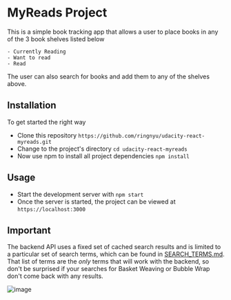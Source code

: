 # MyReads Project

This is a simple book tracking app that allows a user to place books in any of the 3 book shelves listed below

    - Currently Reading
    - Want to read
    - Read
 
 The user can also search for books and add them to any of the shelves above.

## Installation

To get started the right way

* Clone this repository  `https://github.com/ringnyu/udacity-react-myreads.git`
* Change to the project's directory  `cd udacity-react-myreads`
* Now use npm to install all project dependencies `npm install`

## Usage

* Start the development server with `npm start`
* Once the server is started, the project can be viewed at  `https://localhost:3000`

## Important
The backend API uses a fixed set of cached search results and is limited to a particular set of search terms, which can be found in [SEARCH_TERMS.md](SEARCH_TERMS.md). That list of terms are the _only_ terms that will work with the backend, so don't be surprised if your searches for Basket Weaving or Bubble Wrap don't come back with any results.

![image](https://user-images.githubusercontent.com/8875216/128599815-e0fca966-6adf-454a-afe7-cdcc368eb234.png)

